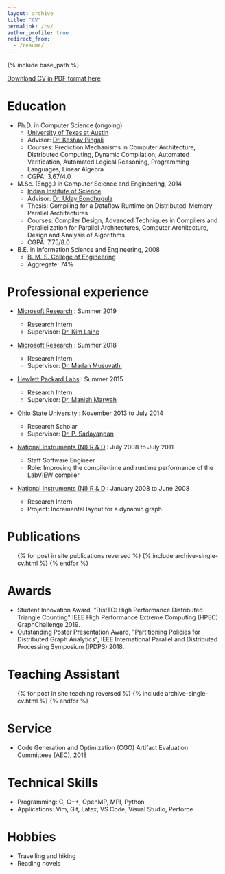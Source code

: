 ```yaml
---
layout: archive
title: "CV"
permalink: /cv/
author_profile: true
redirect_from:
  - /resume/
---
```


{% include base_path %}

[Download CV in PDF format here](https://www.cs.utexas.edu/~roshan/cv.pdf)

Education
======
* Ph.D. in Computer Science (ongoing)
  * [University of Texas at Austin](http://www.cs.utexas.edu/)
  * Advisor: [Dr. Keshav Pingali](http://www.cs.utexas.edu/~pingali/)
  * Courses: Prediction Mechanisms in Computer Architecture, Distributed Computing, Dynamic Compilation, Automated Verification, Automated Logical Reasoning, Programming Languages, Linear Algebra
  * CGPA: 3.67/4.0
* M.Sc. (Engg.) in Computer Science and Engineering, 2014
  * [Indian Institute of Science](http://www.csa.iisc.ernet.in/)
  * Advisor: [Dr. Uday Bondhugula](http://drona.csa.iisc.ernet.in/~uday/)
  * Thesis: Compiling for a Dataflow Runtime on Distributed-Memory Parallel Architectures
  * Courses: Compiler Design, Advanced Techniques in Compilers and Parallelization for Parallel Architectures, Computer Architecture, Design and Analysis of Algorithms
  * CGPA: 7.75/8.0
* B.E. in Information Science and Engineering, 2008
  * [B. M. S. College of Engineering](http://www.bmsce.in/)
  * Aggregate: 74%
  
Professional experience
======
* [Microsoft Research](https://www.microsoft.com/en-us/research/group/cryptography-research/) : Summer 2019
  * Research Intern 
  * Supervisor: [Dr. Kim Laine](http://www.microsoft.com/en-us/research/people/kilai/)

* [Microsoft Research](https://www.microsoft.com/en-us/research/group/research-in-software-engineering-rise/) : Summer 2018
  * Research Intern 
  * Supervisor: [Dr. Madan Musuvathi](http://www.microsoft.com/en-us/research/people/madanm/)

* [Hewlett Packard Labs](https://www.labs.hpe.com/) : Summer 2015
  * Research Intern
  * Supervisor: [Dr. Manish Marwah](http://marwah.org/)

* [Ohio State University](https://cse.osu.edu/) : November 2013 to July 2014
  * Research Scholar
  * Supervisor: [Dr. P. Sadayappan](http://www.cse.ohio-state.edu/~saday/)

* [National Instruments (NI) R & D](http://www.ni.com/) : July 2008 to July 2011
  * Staff Software Engineer
  * Role: Improving the compile-time and runtime performance of the LabVIEW compiler

* [National Instruments (NI) R & D](http://www.ni.com/) : January 2008 to June 2008
  * Research Intern
  * Project: Incremental layout for a dynamic graph
  
Publications
======
  <ul>{% for post in site.publications reversed %}
    {% include archive-single-cv.html %}
  {% endfor %}</ul>

Awards
======
* Student Innovation Award, "DistTC: High Performance Distributed Triangle Counting" IEEE High Performance Extreme Computing (HPEC) GraphChallenge 2019.
* Outstanding Poster Presentation Award, "Partitioning Policies for Distributed Graph Analytics", IEEE International Parallel and Distributed Processing Symposium (IPDPS) 2018.

Teaching Assistant
======
  <ul>{% for post in site.teaching reversed %}
    {% include archive-single-cv.html %}
  {% endfor %}</ul>

Service
======
* Code Generation and Optimization (CGO) Artifact Evaluation Committeee (AEC), 2018

Technical Skills
======
* Programming: C, C++, OpenMP, MPI, Python
* Applications: Vim, Git, Latex, VS Code, Visual Studio, Perforce

Hobbies
======
* Travelling and hiking
* Reading novels

